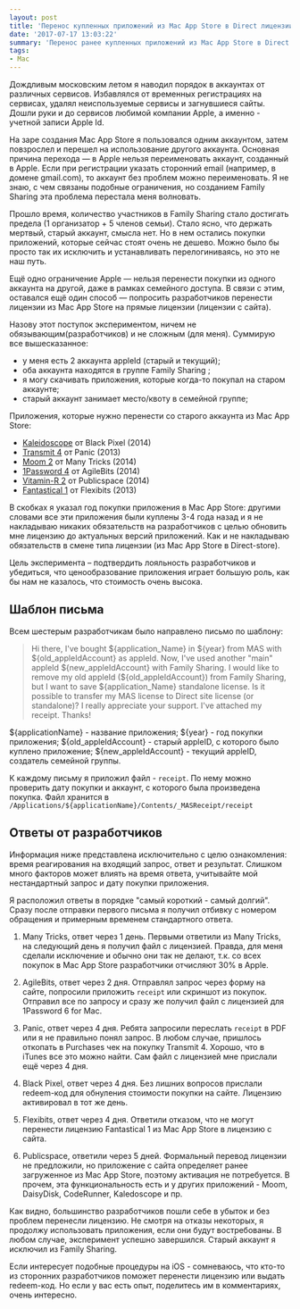 ```yaml
---
layout: post
title: 'Перенос купленных приложений из Mac App Store в Direct лицензии'
date: '2017-07-17 13:03:22'
summary: 'Перенос ранее купленных приложений из Mac App Store в Direct лицензии (лицензии с сайта)'
tags:
- Mac
---
```


Дождливым московским летом я наводил порядок в аккаунтах от различных сервисов. Избавлялся от временных регистрациях на сервисах, удалял неиспользуемые сервисы и загнувшиеся сайты. Дошли руки и до сервисов любимой компании Apple, а именно - учетной записи Apple Id.

На заре создания Mac App Store я пользовался одним аккаунтом, затем повзрослел и перешел на использование другого аккаунта. Основная причина перехода — в Apple нельзя переименовать аккаунт, созданный в Apple. Если при регистрации указать сторонний email (например, в домене gmail.com), то аккаунт без проблем можно переименовать. Я не знаю, с чем связаны подобные ограничения, но созданием Family Sharing эта проблема перестала меня волновать.

Прошло время, количество участников в Family Sharing стало достигать предела (1 организатор + 5 членов семьи). Стало ясно, что держать мертвый, старый аккаунт, смысла нет. Но в нем остались покупки приложений, которые сейчас стоят очень не дешево. Можно было бы просто так их исключить и устанавливать перелогиниваясь, но это не наш путь.

Ещё одно ограничение Apple — нельзя перенести покупки из одного аккаунта на другой, даже в рамках семейного доступа. В связи с этим, оставался ещё один способ — попросить разработчиков перенести лицензии из Mac App Store на прямые лицензии (лицензии с сайта).

Назову этот поступок экспериментом, ничем не обязывающим(разработчиков) и не сложным (для меня). Суммирую все вышесказанное:
- у меня есть 2 аккаунта appleId (старый и текущий);
- оба аккаунта находятся в группе Family Sharing ;
- я могу скачивать приложения, которые когда-то покупал на старом аккаунте;
- старый аккаунт занимает место/квоту в семейной группе;

 Приложения, которые нужно перенести со старого аккаунта из Mac App Store:  
 - [Kaleidoscope](https://itunes.apple.com/ru/app/kaleidoscope/id587512244?mt=12&uo=4&at=1001l9qh&ct=blog) от Black Pixel (2014)  
 - [Transmit 4](https://itunes.apple.com/ru/app/transmit/id403388562?mt=12&uo=4&at=1001l9qh&ct=blog "Transmit 4") от Panic (2013)  
 - [Moom 2](https://itunes.apple.com/ru/app/moom/id419330170?mt=12&uo=4&at=1001l9qh&ct=blog "Moom") от Many Tricks (2014)  
 - [1Password 4](https://itunes.apple.com/ru/app/1password/id443987910?mt=12&uo=4&at=1001l9qh&ct=blog "1Password for Mac") от AgileBits (2014)  
 - [Vitamin-R 2](https://itunes.apple.com/ru/app/vitamin-r-2/id645468574?mt=12&uo=4&at=1001l9qh&ct=blog "Vitamin-R 2") от Publicspace (2014)  
 - [Fantastical 1](https://geo.itunes.apple.com/ru/app/fantastical-2-calendar-reminders/id975937182?mt=12&uo=4&at=1001l9qh&ct=blog "Fantastical") от Flexibits (2013)  

В скобках я указал год покупки приложения в Mac App Store: другими словами все эти приложения были куплены 3-4 года назад и я не накладываю никаких обязательств на разработчиков с целью обновить мне лицензию до актуальных версий приложений. Как и не накладываю обязательств в смене типа лицензии (из Mac App Store в Direct-store). 

Цель эксперимента – подтвердить лояльность разработчиков и убедиться, что ценообразование приложения играет большую роль, как бы нам не казалось, что стоимость очень высока.

## Шаблон письма
Всем шестерым разработчикам было направлено письмо по шаблону:  
<blockquote>
Hi there,
I've bought ${application_Name} in ${year} from MAS with ${old_appleIdAccount} as appleId. Now, I've used another "main" appleId ${new_appleIdAccount} with Family Sharing. I would like to remove my old appleId (${old_appleIdAccount}) from Family Sharing, but I want to save ${application_Name} standalone license.  
Is it possible to transfer my MAS license to Direct site license (or standalone)? I really appreciate your support.  
I've attached my receipt.  
Thanks!
</blockquote>
${applicationName} - название приложения;  
${year} - год покупки приложения;  
${old_appleIdAccount} - старый appleID, с которого было куплено приложение;  
${new_appleIdAccount} - текущий appleID, создатель семейной группы.  

К каждому письму я приложил файл - `receipt`. По нему можно проверить дату покупки и аккаунт, с которого была произведена покупка. Файл хранится в `/Applications/${applicationName}/Contents/_MASReceipt/receipt`

## Ответы от разработчиков
Информация ниже представлена исключительно с целю ознакомления: время реагирования на входящий запрос, ответ и результат. Слишком много факторов может влиять на время ответа, учитывайте мой нестандартный запрос и дату покупки приложения.

Я расположил ответы в порядке "самый короткий - самый долгий". Сразу после отправки первого письма я получил отбивку с номером обращения и примерным временем стандартного ответа.

1. Many Tricks, ответ через 1 день.
	Первыми ответили из Many Tricks, на следующий день я получил файл с лицензией. Правда, для меня сделали исключение и обычно они так не делают, т.к. со всех покупок в Mac App Store разработчики отчисляют 30% в Apple. 

2. AgileBits, ответ через 2 дня.
	Отправлял запрос через форму на сайте, попросили приложить `receipt` или скриншот из покупок. Отправил все по запросу и сразу же получил файл с лицензией для 1Password 6 for Mac. 

3. Panic, ответ через 4 дня.
	Ребята запросили переслать `receipt` в PDF или я не правильно понял запрос. В любом случае, пришлось откопать в Purchases чек на покупку Transmit 4. Хорошо, что в iTunes все это можно найти. Сам файл с лицензией мне прислали ещё через 4 дня.

4. Black Pixel, ответ через 4 дня.
	Без лишних вопросов прислали redeem-код для обнуления стоимости покупки на сайте. Лицензию активировал в тот же день.
	
5. Flexibits, ответ через 4 дня.
	Ответили отказом, что не могут перенести лицензию Fantastical 1 из Mac App Store в лицензию с сайта. 

6. Publicspace, ответили через 5 дней.
	Формальный перевод лицензии не предложили, но приложение с сайта определяет ранее загруженное из Mac App Store, поэтому активация не потребуется. В прочем, эта функциональность есть и у других приложений - Moom, DaisyDisk, CodeRunner, Kaledoscope и пр.

Как видно, большинство разработчиков пошли себе в убыток и без проблем перенесли лицензию. Не смотря на отказы некоторых, я продолжу использовать приложения, если они будут востребованы. В любом случае, эксперимент успешно завершился. Старый аккаунт я исключил из Family Sharing. 

Если интересует подобные процедуры на iOS - сомневаюсь, что кто-то из сторонних разработчиков поможет перенести лицензию или выдать redeem-код. Но если у вас есть опыт, поделитесь им в комментариях, очень интересно. 



